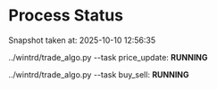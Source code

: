 # Process Status

Snapshot taken at: 2025-10-10 12:56:35

../wintrd/trade_algo.py --task price_update: **RUNNING**

../wintrd/trade_algo.py --task buy_sell: **RUNNING**

